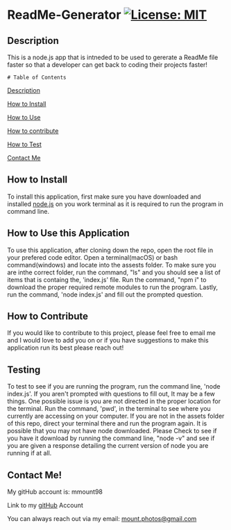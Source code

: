 # ReadMe-Generator [![License: MIT](https://img.shields.io/badge/license-MIT-green)](https://opensource.org/licenses/MIT')

<a name="description"></a>

## Description

This is a node.js app that is intneded to be used to gererate a ReadMe file faster so that a developer can get back to coding their projects faster!

    # Table of Contents

[Description](#description)

[How to Install](#install)

[How to Use](#usage)

[How to contribute](#contribute)

[How to Test](#test)

[Contact Me](#contact)

<a name="install"></a>

## How to Install

To install this application, first make sure you have downloaded and installed [node.js](https://nodejs.org/en/) on you work terminal as it is required to run the program in command line.

<a name="usage"></a>

## How to Use this Application

To use this application, after cloning down the repo, open the root file in your prefered code editor. Open a terminal(macOS) or bash command(windows) and locate into the assests folder. To make sure you are inthe correct folder, run the command, "ls" and you should see a list of items that is containg the, 'index.js' file. Run the command, "npm i" to download the proper required remote modules to run the program. Lastly, run the command, 'node index.js' and fill out the prompted question.

<a name="contribute"></a>

## How to Contribute

If you would like to contribute to this project, please feel free to email me and I would love to add you on or if you have suggestions to make this application run its best please reach out!

<a name="test"></a>

## Testing

To test to see if you are running the program, run the command line, 'node index.js'. If you aren't prompted with questions to fill out, It may be a few things. One possible issue is you are not directed in the proper location for the terminal. Run the command, 'pwd', in the terminal to see where you currently are accessing on your computer. If you are not in the assets folder of this repo, direct your terminal there and run the program again. It is possible that you may not have node downloaded. Please Check to see if you have it download by running the command line, "node -v" and see if you are given a response detailing the current version of node you are running if at all.

<a name="contact"></a>

## Contact Me!

My gitHub account is: mmount98

Link to my [gitHub](https://github.com/mmount98) Account

You can always reach out via my email: mount.photos@gmail.com
